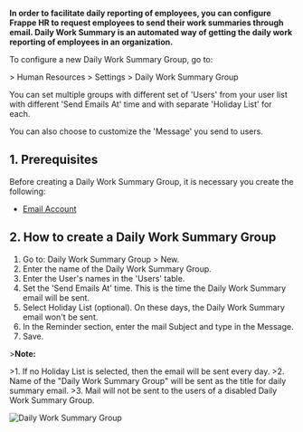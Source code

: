 **In order to facilitate daily reporting of employees, you can configure Frappe HR to request employees to send their work summaries through email. Daily Work Summary is an automated way of getting the daily work reporting of employees in an organization.**

To configure a new Daily Work Summary Group, go to:

\> Human Resources > Settings > Daily Work Summary Group

You can set multiple groups with different set of 'Users' from your user list with different 'Send Emails At' time and with separate 'Holiday List' for each.

You can also choose to customize the 'Message' you send to users.

## 1\. Prerequisites

Before creating a Daily Work Summary Group, it is necessary you create the following:

*   [Email Account](https://docs.erpnext.com/docs/v14/user/manual/en/setting-up/email/email-account)

## 2\. How to create a Daily Work Summary Group

1.  Go to: Daily Work Summary Group > New.
2.  Enter the name of the Daily Work Summary Group.
3.  Enter the User's names in the 'Users' table.
4.  Set the 'Send Emails At' time. This is the time the Daily Work Summary email will be sent.
5.  Select Holiday List (optional). On these days, the Daily Work Summary email won't be sent.
6.  In the Reminder section, enter the mail Subject and type in the Message.
7.  Save.

\>**Note:**

\>1. If no Holiday List is selected, then the email will be sent every day. >2. Name of the "Daily Work Summary Group" will be sent as the title for daily summary email. >3. Mail will not be sent to the users of a disabled Daily Work Summary Group.

![Daily Work Summary Group](https://docs.erpnext.com/docs/v14/user/manual/en/human-resources/%7B%7Bdocs_base_url%7D%7D/v14/assets/img/human-resources/daily-work-summary-group.png)